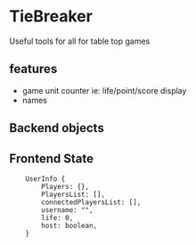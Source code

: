 # TieBreaker
Useful tools for all for table top games

## features
* game unit counter ie: life/point/score display
* names

## Backend objects

## Frontend State
```
    UserInfo {
        Players: {},
        PlayersList: [],
        connectedPlayersList: [],
        username: "",
        life: 0,
        host: boolean,
    }
```